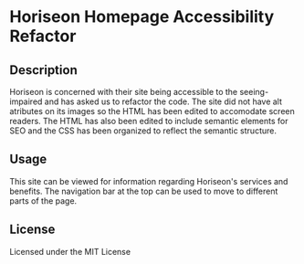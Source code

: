 # Horiseon Homepage Accessibility Refactor

## Description

Horiseon is concerned with their site being accessible to the seeing-impaired and has asked us to refactor the code. The site did not have alt atributes on its images so the HTML has been edited to accomodate screen readers. The HTML has also been edited to include semantic elements for SEO and the CSS has been organized to reflect the semantic structure.

## Usage

This site can be viewed for information regarding Horiseon's services and benefits. The navigation bar at the top can be used to move to different parts of the page.

## License

Licensed under the MIT License